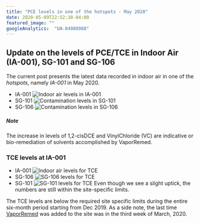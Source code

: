 ```yaml
---
title: "PCE levels in one of the hotspots - May 2020"
date: 2020-05-09T22:52:38-04:00
featured_image: ""
googleAnalytics:  "UA-84988988"
---
```


## Update on the levels of PCE/TCE in Indoor Air (IA-001), SG-101 and SG-106

The current post presents the latest data recorded in indoor air in one of the *hotspots*, namely *IA-001* in May 2020.

  - IA-001
    ![Indoor air levels in IA-001](/img/PCE_TCE_VC_cis12DCE_IA-001_0406201805112020.svg)
  - SG-101
    ![Contamination levels in SG-101](/img/PCE_TCE_VC_cis12DCE_SG-101_0618201905112020.svg)
  - SG-106
    ![Contamination levels in SG-106](/img/PCE_TCE_VC_cis12DCE_SG-106_0618201905112020.jpg)

##### Note

The increase in levels of 1,2-cisDCE and VinylChloride (VC) are indicative or bio-remediation of solvents accomplished by VaporRemed.

### TCE levels at IA-001
  - IA-001
    ![Indoor air levels for TCE](/img/DecayCurve_TCE_IA-001_IndoorAir11171858.jpg)
  - SG-106
    ![SG-106 levels for TCE](/img/DecayCurve_TCE_SG-106_NearSourceSoilGas11171858.jpg)
  - SG-101
    ![SG-101 levels for TCE](/img/DecayCurve_TCE_SG-101_NearSourceSoilGas11171858.jpg)
    Even though we see a slight uptick, the numbers are still within the site-specific limits.

The TCE levels are below the required site specific limits during the entire six-month period starting from Dec 2019. As a side note, the last time [VaporRemed](https://www.epa.gov/emergency-response/spillremed-mariner) was added to the site was in the third week of March, 2020.


